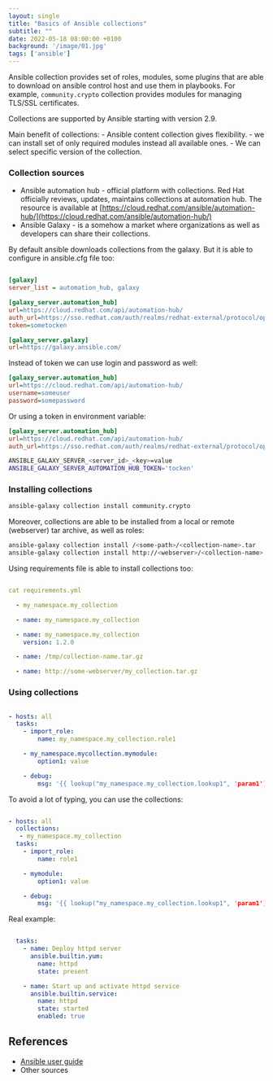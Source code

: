 ```yaml
---
layout: single
title: "Basics of Ansible collections"
subtitle: ""
date: 2022-05-18 08:00:00 +0100
background: '/image/01.jpg'
tags: ['ansible']
---
```



Ansible collection provides set of roles, modules, some plugins that are able to download on ansible control host and use them in playbooks. For example, ``community.crypto`` collection provides modules for managing TLS/SSL certificates. 

Collections are supported by Ansible starting with version 2.9.

Main benefit of collections: 
    - Ansible content collection gives flexibility. 
    - we can install set of only required modules instead all available ones. 
    - We can select specific version of the collection.

### Collection sources

- Ansible automation hub - official platform with collections. Red Hat officially reviews, updates, maintains collections at automation hub. The resource is available at [https://cloud.redhat.com/ansible/automation-hub/](https://cloud.redhat.com/ansible/automation-hub/)
- Ansible Galaxy - is a somehow a market where organizations as well as developers can share their collections.

By default ansible downloads collections from the galaxy. But it is able to configure in ansible.cfg file too:

````ini

[galaxy]
server_list = automation_hub, galaxy

[galaxy_server.automation_hub]
url=https://cloud.redhat.com/api/automation-hub/
auth_url=https://sso.redhat.com/auth/realms/redhat-external/protocol/openid-connect/token
token=sometocken

[galaxy_server.galaxy]
url=https://galaxy.ansible.com/

````

Instead of token we can use login and password as well:

````ini
[galaxy_server.automation_hub]
url=https://cloud.redhat.com/api/automation-hub/
username=someuser
password=somepassword
````

Or using a token in environment variable:

````ini
[galaxy_server.automation_hub]
url=https://cloud.redhat.com/api/automation-hub/
auth_url=https://sso.redhat.com/auth/realms/redhat-external/protocol/openid-connect/token
````


````bash
ANSIBLE_GALAXY_SERVER_<server_id>_<key>=value
ANSIBLE_GALAXY_SERVER_AUTOMATION_HUB_TOKEN='tocken'
````


### Installing collections

````bash
ansible-galaxy collection install community.crypto
````

Moreover, collections are able to be installed from a local or remote (webserver) tar archive, as well as roles:

````bash
ansible-galaxy collection install /<some-path>/<collection-name>.tar
ansible-galaxy collection install http://<webserver>/<collection-name>.tar
````

Using requirements file is able to install collections too:

````yaml

cat requirements.yml

  - my_namespace.my_collection

  - name: my_namespace.my_collection

  - name: my_namespace.my_collection
    version: 1.2.0

  - name: /tmp/collection-name.tar.gz

  - name: http://some-webserver/my_collection.tar.gz

````

### Using collections

````yaml

- hosts: all
  tasks:
    - import_role:
        name: my_namespace.my_collection.role1

    - my_namespace.mycollection.mymodule:
        option1: value

    - debug:
        msg: '{{ lookup("my_namespace.my_collection.lookup1", 'param1')| my_namespace.my_collection.filter1 }}'

````

To avoid a lot of typing, you can use the collections:

````yaml

- hosts: all
  collections:
   - my_namespace.my_collection
  tasks:
    - import_role:
        name: role1

    - mymodule:
        option1: value

    - debug:
        msg: '{{ lookup("my_namespace.my_collection.lookup1", 'param1')| my_namespace.my_collection.filter1 }}'

````

Real example:

````yaml

  tasks:
    - name: Deploy httpd server
      ansible.builtin.yum:
        name: httpd
        state: present

    - name: Start up and activate httpd service
      ansible.builtin.service:
        name: httpd
        state: started
        enabled: true

````

## References
- [Ansible user guide](https://docs.ansible.com/ansible/2.9/user_guide/collections_using.html)
- Other sources

